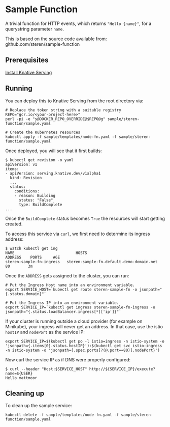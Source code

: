 # Sample Function

A trivial function for HTTP events, which returns `"Hello {name}"`, for a
querystring parameter `name`.

This is based on the source code available from: github.com/steren/sample-function

## Prerequisites

[Install Knative Serving](https://github.com/knative/install/blob/master/README.md)

## Running

You can deploy this to Knative Serving from the root directory via:
```shell
# Replace the token string with a suitable registry
REPO="gcr.io/<your-project-here>"
perl -pi -e "s@DOCKER_REPO_OVERRIDE@$REPO@g" sample/steren-function/sample.yaml

# Create the Kubernetes resources
kubectl apply -f sample/templates/node-fn.yaml -f sample/steren-function/sample.yaml
```

Once deployed, you will see that it first builds:

```shell
$ kubectl get revision -o yaml
apiVersion: v1
items:
- apiVersion: serving.knative.dev/v1alpha1
  kind: Revision
  ...
  status:
    conditions:
    - reason: Building
      status: "False"
      type: BuildComplete
...
```

Once the `BuildComplete` status becomes `True` the resources will start getting created.


To access this service via `curl`, we first need to determine its ingress address:
```shell
$ watch kubectl get ing
NAME                           HOSTS                                      ADDRESS    PORTS     AGE
steren-sample-fn-ingress   steren-sample-fn.default.demo-domain.net              80        3m
```

Once the `ADDRESS` gets assigned to the cluster, you can run:

```shell
# Put the Ingress Host name into an environment variable.
export SERVICE_HOST=`kubectl get route steren-sample-fn -o jsonpath="{.status.domain}"`

# Put the Ingress IP into an environment variable.
export SERVICE_IP=`kubectl get ingress steren-sample-fn-ingress -o jsonpath="{.status.loadBalancer.ingress[*]['ip']}"`
```

If your cluster is running outside a cloud provider (for example on Minikube),
your ingress will never get an address. In that case, use the istio `hostIP` and `nodePort` as the service IP:

```shell
export SERVICE_IP=$(kubectl get po -l istio=ingress -n istio-system -o 'jsonpath={.items[0].status.hostIP}'):$(kubectl get svc istio-ingress -n istio-system -o 'jsonpath={.spec.ports[?(@.port==80)].nodePort}')
```

Now curl the service IP as if DNS were properly configured:

```shell
$ curl --header "Host:$SERVICE_HOST" http://${SERVICE_IP}/execute?name=${USER}
Hello mattmoor
```

## Cleaning up

To clean up the sample service:

```shell
kubectl delete -f sample/templates/node-fn.yaml -f sample/steren-function/sample.yaml
```
